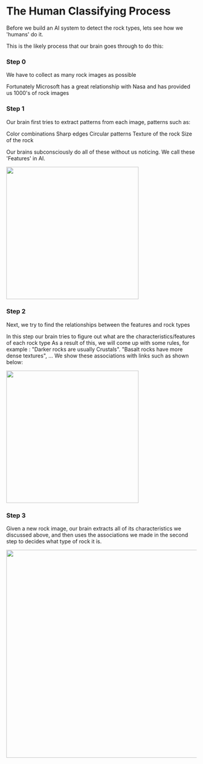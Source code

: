 # The Human Classifying Process

Before we build an AI system to detect the rock types, lets see how we 'humans' do it.

This is the likely process that our brain goes through to do this:

### Step 0

We have to collect as many rock images as possible

Fortunately Microsoft has a great relationship with Nasa and has provided us 1000's of rock images

### Step 1

Our brain first tries to extract patterns from each image, patterns such as:

Color combinations
Sharp edges
Circular patterns
Texture of the rock
Size of the rock

Our brains subconsciously do all of these without us noticing. We call these 'Features' in AI.

<img src="Media/features.png" width="350" align="center">  

### Step 2

Next, we try to find the relationships between the features and rock types

In this step our brain tries to figure out what are the characteristics/features of each rock type
As a result of this, we will come up with some rules, for example : "Darker rocks are usually Crustals". "Basalt rocks have more dense textures", ...
We show these associations with links such as shown below:

<img src="Media/links.png" width="350" align="center">

### Step 3

Given a new rock image, our brain extracts all of its characteristics we discussed above, and then uses the associations we made in the second step to decides what type of rock it is.

<img src="Media/dl.png" width="550" align="center">